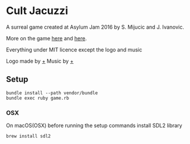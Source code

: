 # Cult Jacuzzi

A surreal game created at Asylum Jam 2016 by S. Mijucic and J. Ivanovic.

More on the game [here](http://gamejolt.com/games/cult-jacuzzi/208405) and [here](https://fanna.itch.io/cult-jacuzzi).

Everything under MIT licence except the logo and music

Logo made by [+](http://kontura.co/)
Music by [+](https://archive.org/details/Blacklab-Black_Forest)
## Setup

```
bundle install --path vendor/bundle
bundle exec ruby game.rb
```
### OSX

On macOS(OSX) before running the setup commands install SDL2 library

```
brew install sdl2
```
